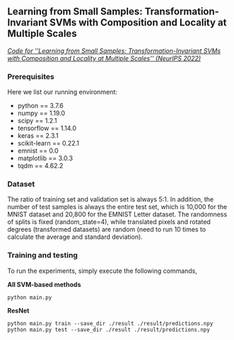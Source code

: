 ## **Learning from Small Samples: Transformation-Invariant SVMs with Composition and Locality at Multiple Scales**
[*Code for ''Learning from Small Samples: Transformation-Invariant SVMs with Composition and Locality at Multiple Scales'' (NeurIPS 2022)*](https://arxiv.org/abs/2109.12784)


### Prerequisites
Here we list our running environment:
- python == 3.7.6
- numpy == 1.19.0
- scipy == 1.2.1
- tensorflow == 1.14.0
- keras == 2.3.1
- scikit-learn == 0.22.1
- emnist == 0.0
- matplotlib == 3.0.3
- tqdm == 4.62.2


### Dataset
The ratio of training set and validation set is always 5:1. 
In addition, the number of test samples is always the entire test set, which is 10,000 for the MNIST dataset and 20,800 for the EMNIST Letter dataset.
The randomness of splits is fixed (random_state=4), while translated pixels and rotated degrees (transformed datasets) are random (need to run 10 times to calculate the average and standard deviation).


### Training and testing
To run the experiments, simply execute the following commands, 

**All SVM-based methods**
```
python main.py
```

**ResNet**
```
python main.py train --save_dir ./result ./result/predictions.npy
python main.py test --save_dir ./result ./result/predictions.npy
```

